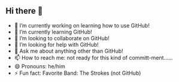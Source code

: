 ## Hi there 👋
- 🔭 I’m currently working on learning how to use GitHub!
- 🌱 I’m currently learning GitHub!
- 👯 I’m looking to collaborate on GitHub!
- 🤔 I’m looking for help with GitHub!
- 💬 Ask me about anything other than GitHub!
- 📫 How to reach me: not ready for this kind of committ-ment......
- 😄 Pronouns: he/him
- ⚡ Fun fact: Favorite Band: The Strokes (not GitHub)
<!--
**JacobKelley101/JacobKelley101** is a ✨ _special_ ✨ repository because its `README.md` (this file) appears on your GitHub profile.

Here are some ideas to get you started:


-->
